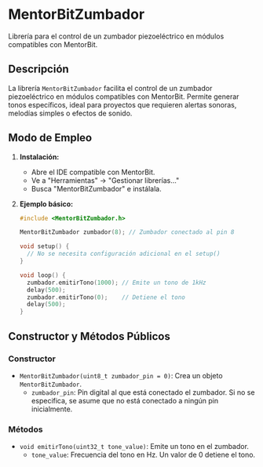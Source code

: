# MentorBitZumbador

Librería para el control de un zumbador piezoeléctrico en módulos compatibles con MentorBit.

## Descripción

La librería `MentorBitZumbador` facilita el control de un zumbador piezoeléctrico en módulos compatibles con MentorBit. Permite generar tonos específicos, ideal para proyectos que requieren alertas sonoras, melodías simples o efectos de sonido.

## Modo de Empleo

1.  **Instalación:**
    * Abre el IDE compatible con MentorBit.
    * Ve a "Herramientas" -> "Gestionar librerías..."
    * Busca "MentorBitZumbador" e instálala.

2.  **Ejemplo básico:**

    ```c++
    #include <MentorBitZumbador.h>

    MentorBitZumbador zumbador(8); // Zumbador conectado al pin 8

    void setup() {
      // No se necesita configuración adicional en el setup()
    }

    void loop() {
      zumbador.emitirTono(1000); // Emite un tono de 1kHz
      delay(500);
      zumbador.emitirTono(0);    // Detiene el tono
      delay(500);
    }
    ```

## Constructor y Métodos Públicos

### Constructor

* `MentorBitZumbador(uint8_t zumbador_pin = 0)`: Crea un objeto `MentorBitZumbador`.
    * `zumbador_pin`: Pin digital al que está conectado el zumbador. Si no se especifica, se asume que no está conectado a ningún pin inicialmente.

### Métodos

* `void emitirTono(uint32_t tone_value)`: Emite un tono en el zumbador.
    * `tone_value`: Frecuencia del tono en Hz. Un valor de 0 detiene el tono.
